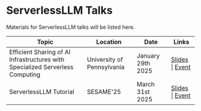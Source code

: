 # ServerlessLLM Talks

Materials for ServerlessLLM talks will be listed here.

Topic        |Location        |Date           |Links
-------------|----------------|---------------|------------------------------------
Efficient Sharing of AI Infrastructures with Specialized Serverless Computing | University of Pennsylvania |January 29th 2025 |[Slides](https://drive.google.com/file/d/17GwXsqaDDS7Xw8nX_-RaKiwpaPQgu9WD/view) \| [Event](https://asset.seas.upenn.edu/event/yao-fu-university-of-edinburgh/)
ServerlessLLM Tutorial | SESAME'25 | March 31st 2025 |[Slides](https://docs.google.com/presentation/d/1ioGCVpsg0x3oCxX19EiE820aMiY22X5MG6jgImZ1W18/edit?usp=sharing) \| [Event](https://sesame25.github.io/)
